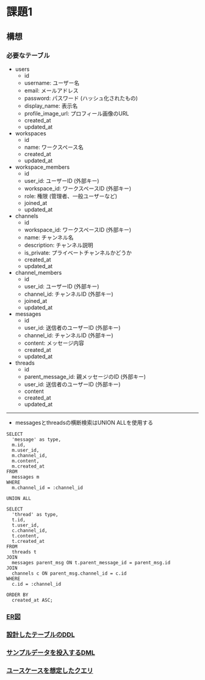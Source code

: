 # 課題1
## 構想
### 必要なテーブル
- users
    - id
    - username: ユーザー名
    - email: メールアドレス
    - password: パスワード (ハッシュ化されたもの)
    - display_name: 表示名
    - profile_image_url: プロフィール画像のURL
    - created_at
    - updated_at
- workspaces
    - id
    - name: ワークスペース名
    - created_at
    - updated_at
- workspace_members
    - id
    - user_id: ユーザーID (外部キー)
    - workspace_id: ワークスペースID (外部キー)
    - role: 権限 (管理者、一般ユーザーなど)
    - joined_at
    - updated_at
- channels
    - id
    - workspace_id: ワークスペースID (外部キー)
    - name: チャンネル名
    - description: チャンネル説明
    - is_private: プライベートチャンネルかどうか
    - created_at
    - updated_at
- channel_members
    - id
    - user_id: ユーザーID (外部キー)
    - channel_id: チャンネルID (外部キー)
    - joined_at
    - updated_at
- messages
    - id
    - user_id: 送信者のユーザーID (外部キー)
    - channel_id: チャンネルID (外部キー)
    - content: メッセージ内容
    - created_at
    - updated_at
- threads
    - id
    - parent_message_id: 親メッセージのID (外部キー)
    - user_id: 送信者のユーザーID (外部キー)
    - content
    - created_at
    - updated_at
---
- messagesとthreadsの横断検索はUNION ALLを使用する
```
SELECT
  'message' as type,
  m.id,
  m.user_id,
  m.channel_id,
  m.content,
  m.created_at
FROM
  messages m
WHERE
  m.channel_id = :channel_id

UNION ALL

SELECT
  'thread' as type,
  t.id,
  t.user_id,
  c.channel_id,
  t.content,
  t.created_at
FROM
  threads t
JOIN
  messages parent_msg ON t.parent_message_id = parent_msg.id
JOIN
  channels c ON parent_msg.channel_id = c.id
WHERE
  c.id = :channel_id

ORDER BY
  created_at ASC;
```
### [ER図](./ER%E5%9B%B3.wsd)
### [設計したテーブルのDDL]()
### [サンプルデータを投入するDML]()
### [ユースケースを想定したクエリ]()